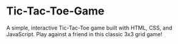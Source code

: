 # Tic-Tac-Toe-Game
A simple, interactive Tic-Tac-Toe game built with HTML, CSS, and JavaScript. Play against a friend in this classic 3x3 grid game!
